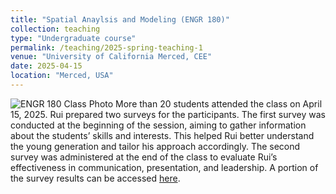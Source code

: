 ```yaml
---
title: "Spatial Anaylsis and Modeling (ENGR 180)"
collection: teaching
type: "Undergraduate course"
permalink: /teaching/2025-spring-teaching-1
venue: "University of California Merced, CEE"
date: 2025-04-15
location: "Merced, USA"
---
```

![ENGR 180 Class Photo](/images/20250415_161444898_iOS.jpg)
More than 20 students attended the class on April 15, 2025. Rui prepared two surveys for the participants. The first survey was conducted at the beginning of the session, aiming to gather information about the students’ skills and interests. This helped Rui better understand the young generation and tailor his approach accordingly. The second survey was administered at the end of the class to evaluate Rui’s effectiveness in communication, presentation, and leadership. A portion of the survey results can be accessed [here](https://drive.google.com/file/d/1sQx-iy8hCPcJqZwYrSHoo-C8KeYjIAY3/view?usp=drive_link).

